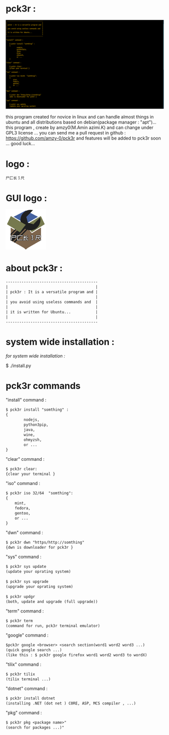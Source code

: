 



# pck3r :

![Screenshot](screenshot/pck3r.png)

this program created for novice in linux   and can handle almost things in ubuntu and all distributions  based on  debian(package manager : "apt")...
this program , create by amzy0(M.Amin azimi.K) and can change under GPL3 license ...
you can send me a pull request in github : https://github.com/amzy-0/pck3r and features will be added to pck3r soon ...
good luck...

# logo :

    尸⼕长㇌尺

# GUI logo :

![GUI logo](icon/pck3r-logo.png)


# about pck3r :

    -----------------------------------------
    |                                       |
    | pck3r : It is a versatile program and |
    |                                       |
    | you avoid using useless commands and  |
    |                                       |
    | it is written for Ubuntu...           |
    |                                       |
    -----------------------------------------





# system wide installation :


*for system wide installation :*


$ ./install.py




# pck3r commands

"install" command :

    $ pck3r install "somthing" :
    {
            nodejs,
            python3pip,
            java,
            wine,
            ohmyzsh,
            or ...
    }

"clear" command :

    $ pck3r clear:
    {clear your terminal }

"iso" command :

    $ pck3r iso 32/64  "somthing":
    {
        mint,
        fedora,
        gentoo,
        or ...
    }

"dwn" command :

    $ pck3r dwn "https/http://somthing"
    {dwn is downloader for pck3r }

"sys" command :

    $ pck3r sys update
    (update your oprating system)

    $ pck3r sys upgrade
    (upgrade your oprating system)

    $ pck3r updgr
    (both, update and upgrade (full upgrade))

"term" command :

    $ pck3r term
    (command for run, pck3r terminal emulator)

"google" command :


    $pck3r google <browser> <search section(word1 word2 word3 ...)
    (quick google search ...)
    (like this : $ pck3r google firefox word1 word2 word3 to wordX)

"tilix" command :


    $ pck3r tilix
    (tilix terminal ...)


"dotnet" command :

    $ pck3r install dotnet
    (installing .NET (dot net ) C0RE, ASP, MCS compiler , ...)    


"pkg" command :


    $ pck3r pkg <package name>"
    (search for packages ...)"
